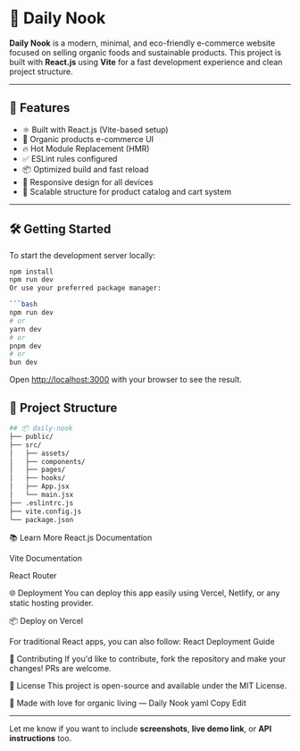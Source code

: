 
# 🌿 Daily Nook

**Daily Nook** is a modern, minimal, and eco-friendly e-commerce website focused on selling organic foods and sustainable products. This project is built with **React.js** using **Vite** for a fast development experience and clean project structure.

---

## 🚀 Features

- ⚛️ Built with React.js (Vite-based setup)
- 🌱 Organic products e-commerce UI
- 🔥 Hot Module Replacement (HMR)
- ✅ ESLint rules configured
- 📦 Optimized build and fast reload
- 📱 Responsive design for all devices
- 🛒 Scalable structure for product catalog and cart system

---

## 🛠️ Getting Started

To start the development server locally:

```bash
npm install
npm run dev
Or use your preferred package manager:

```bash
npm run dev
# or
yarn dev
# or
pnpm dev
# or
bun dev
```

Open [http://localhost:3000](http://localhost:3000) with your browser to see the
result.

## 📁 Project Structure
```bash
## 📦 daily-nook
├── public/
├── src/
│   ├── assets/
│   ├── components/
│   ├── pages/
│   ├── hooks/
│   ├── App.jsx
│   └── main.jsx
├── .eslintrc.js
├── vite.config.js
└── package.json
```
📚 Learn More
React.js Documentation

Vite Documentation

React Router

🌐 Deployment
You can deploy this app easily using Vercel, Netlify, or any static hosting provider.

📦 Deploy on Vercel

For traditional React apps, you can also follow: React Deployment Guide

🙌 Contributing
If you'd like to contribute, fork the repository and make your changes! PRs are welcome.

📄 License
This project is open-source and available under the MIT License.

💚 Made with love for organic living — Daily Nook
yaml
Copy
Edit

---

Let me know if you want to include **screenshots**, **live demo link**, or **API instructions** too.







